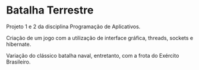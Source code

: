 # Batalha Terrestre
Projeto 1 e 2 da disciplina Programação de Aplicativos.

Criação de um jogo com a utilização de interface gráfica, threads, sockets e hibernate.

Variação do clássico batalha naval, entretanto, com a frota do Exército Brasileiro.
